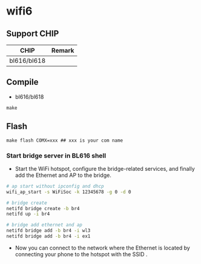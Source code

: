 # wifi6

## Support CHIP

|      CHIP        | Remark |
|:----------------:|:------:|
|bl616/bl618       |        |

## Compile

- bl616/bl618

```
make
```

## Flash

```
make flash COMX=xxx ## xxx is your com name
```

###  Start bridge server in BL616 shell

* Start the WiFi hotspot, configure the bridge-related services, and finally add the Ethernet and AP to the bridge.

```bash
# ap start without ipconfig and dhcp
wifi_ap_start -s WiFiSoc -k 12345678 -g 0 -d 0

# bridge create 
netifd bridge create -b br4
netifd up -i br4

# bridge add ethernet and ap
netifd bridge add -b br4 -i wl3
netifd bridge add -b br4 -i ex1
```

* Now you can connect to the network where the Ethernet is located by connecting your phone to the hotspot with the SSID <wifisoc>.

